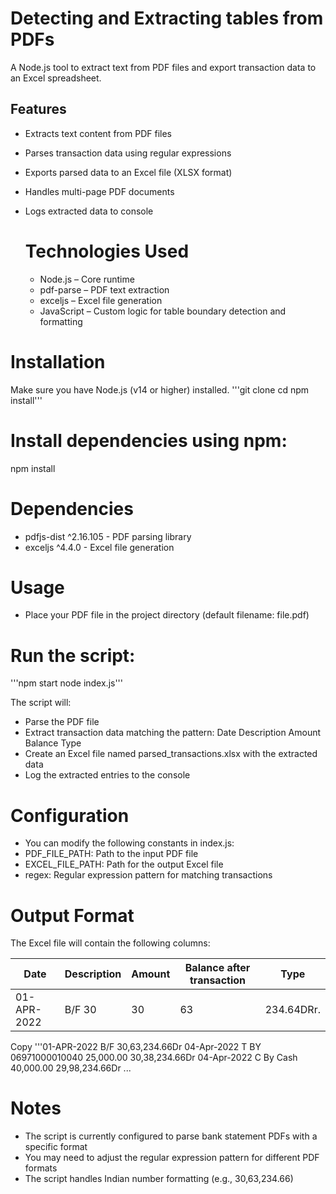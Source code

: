 # Detecting and Extracting tables from PDFs 
A Node.js tool to extract text from PDF files and export transaction data to an Excel spreadsheet.

## Features
* Extracts text content from PDF files
* Parses transaction data using regular expressions
* Exports parsed data to an Excel file (XLSX format)
* Handles multi-page PDF documents
* Logs extracted data to console

  # Technologies Used
  * Node.js – Core runtime
  * pdf-parse – PDF text extraction
  * exceljs – Excel file generation
  * JavaScript – Custom logic for table boundary detection and formatting

# Installation
Make sure you have Node.js (v14 or higher) installed.
'''git clone <your-repo-url>
cd <project-directory>
npm install'''

# Install dependencies using npm:
 npm install
# Dependencies
* pdfjs-dist ^2.16.105 - PDF parsing library
* exceljs ^4.4.0 - Excel file generation

# Usage
* Place your PDF file in the project directory (default filename: file.pdf)

# Run the script:
 '''npm start
node index.js'''

The script will:

* Parse the PDF file
* Extract transaction data matching the pattern: Date Description Amount Balance Type
* Create an Excel file named parsed_transactions.xlsx with the extracted data
* Log the extracted entries to the console

# Configuration
* You can modify the following constants in index.js:
* PDF_FILE_PATH: Path to the input PDF file
* EXCEL_FILE_PATH: Path for the output Excel file
* regex: Regular expression pattern for matching transactions

# Output Format
The Excel file will contain the following columns:

|Date| Description | Amount | Balance after transaction | Type |
|-|-|-|-|-|
|01-APR-2022 | B/F 30 | 30 | 63 | 234.64DRr.


Copy
'''01-APR-2022 B/F 30,63,234.66Dr
04-Apr-2022 T BY 06971000010040 25,000.00 30,38,234.66Dr
04-Apr-2022 C By Cash 40,000.00 29,98,234.66Dr
...

# Notes
* The script is currently configured to parse bank statement PDFs with a specific format
* You may need to adjust the regular expression pattern for different PDF formats
* The script handles Indian number formatting (e.g., 30,63,234.66)
